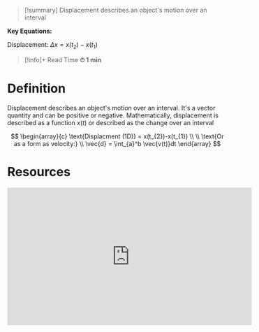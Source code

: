 
> [!summary]
Displacement describes an object's motion over an interval
> 
**Key Equations:**
> 
Displacement:
$\Delta x = x(t_{2})-x(t_{1})$

>[!info]+ Read Time
**⏱ 1 min**

# Definition
Displacement describes an object's motion over an interval. It's a vector quantity and can be positive or negative. Mathematically, displacement is described as a function $x(t)$ or described as the change over an interval

$$
\begin{array}{c}
\text{Displacment (1D)} = x(t_{2})-x(t_{1}) \\
 \\
\text{Or as a form as velocity:} \\
\vec{d} = \int_{a}^b \vec{v(t)}dt
\end{array}
$$

# Resources
<iframe width="560" height="315" src="https://www.youtube.com/embed/w_A_WHXWMU8?si=J-_xmWbrM80kYgfd&amp;start=683" title="YouTube video player" frameborder="0" allow="accelerometer; autoplay; clipboard-write; encrypted-media; gyroscope; picture-in-picture; web-share" referrerpolicy="strict-origin-when-cross-origin" allowfullscreen></iframe>
